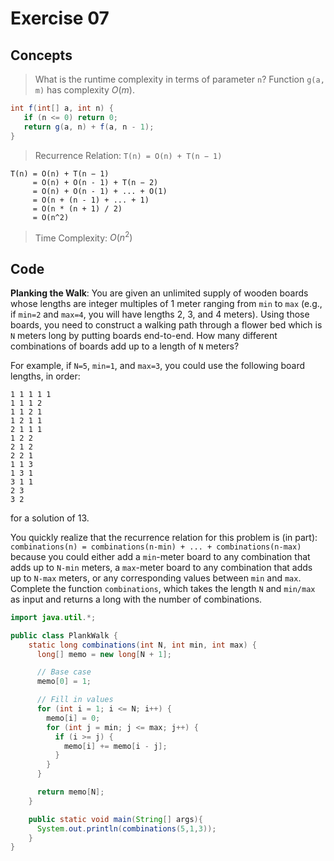 # Exercise 07

## Concepts

> What is the runtime complexity in terms of parameter `n`? Function `g(a, m)` has complexity $O(m)$.

```java
int f(int[] a, int n) {
   if (n <= 0) return 0;
   return g(a, n) + f(a, n - 1);
}
```

> Recurrence Relation: `T(n) = O(n) + T(n − 1)`

```
T(n) = O(n) + T(n − 1)
     = O(n) + O(n - 1) + T(n − 2)
     = O(n) + O(n - 1) + ... + O(1)
     = O(n + (n - 1) + ... + 1)
     = O(n * (n + 1) / 2)
     = O(n^2)
```

> Time Complexity: $O(n^2)$


## Code

**Planking the Walk**: You are given an unlimited supply of wooden boards whose lengths are integer multiples of 1 meter ranging from `min` to `max` (e.g., if `min=2` and `max=4`, you will have lengths 2, 3, and 4 meters). Using those boards, you need to construct a walking path through a flower bed which is `N` meters long by putting boards end-to-end. How many different combinations of boards add up to a length of `N` meters?

For example, if `N=5`, `min=1`, and `max=3`, you could use the following board lengths, in order:

```
1 1 1 1 1
1 1 1 2
1 1 2 1
1 2 1 1
2 1 1 1
1 2 2
2 1 2
2 2 1
1 1 3
1 3 1
3 1 1
2 3
3 2
```

for a solution of 13.

You quickly realize that the recurrence relation for this problem is (in part): `combinations(n) = combinations(n-min) + ... + combinations(n-max)` because you could either add a `min`-meter board to any combination that adds up to `N-min` meters, a `max`-meter board to any combination that adds up to `N-max` meters, or any corresponding values between `min` and `max`. Complete the function `combinations`, which takes the length `N` and `min/max` as input and returns a long with the number of combinations.

```java
import java.util.*;

public class PlankWalk {
    static long combinations(int N, int min, int max) {
      long[] memo = new long[N + 1];

      // Base case
      memo[0] = 1;

      // Fill in values
      for (int i = 1; i <= N; i++) {
        memo[i] = 0;
        for (int j = min; j <= max; j++) {
          if (i >= j) {
            memo[i] += memo[i - j];
          } 
        }
      }

      return memo[N];
    }

    public static void main(String[] args){
      System.out.println(combinations(5,1,3));
    }
}
```
